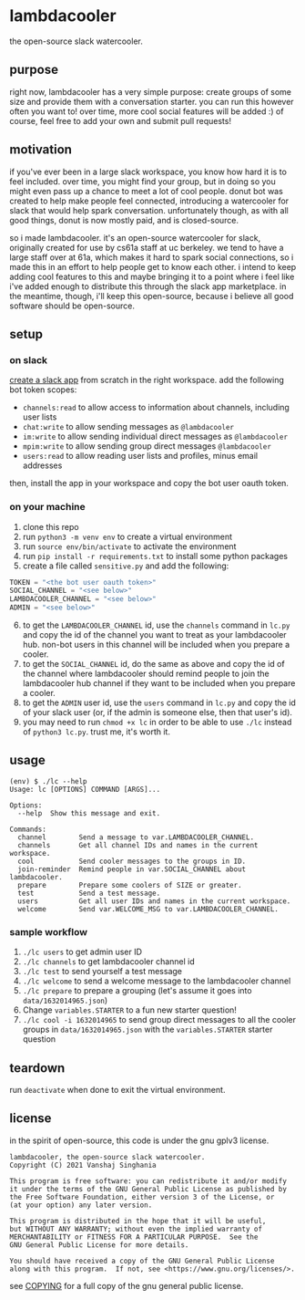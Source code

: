 # lambdacooler

the open-source slack watercooler.

## purpose

right now, lambdacooler has a very simple purpose: create groups of some size
and provide them with a conversation starter. you can run this however often you
want to! over time, more cool social features will be added :) of course, feel
free to add your own and submit pull requests!

## motivation

if you've ever been in a large slack workspace, you know how hard it is to feel
included. over time, you might find your group, but in doing so you might even
pass up a chance to meet a lot of cool people. donut bot was created to help
make people feel connected, introducing a watercooler for slack that would help
spark conversation. unfortunately though, as with all good things, donut is now
mostly paid, and is closed-source.

so i made lambdacooler. it's an open-source watercooler for slack, originally
created for use by cs61a staff at uc berkeley. we tend to have a large staff
over at 61a, which makes it hard to spark social connections, so i made this in
an effort to help people get to know each other. i intend to keep adding cool
features to this and maybe bringing it to a point where i feel like i've added
enough to distribute this through the slack app marketplace. in the meantime,
though, i'll keep this open-source, because i believe all good software should
be open-source.

## setup

### on slack

[create a slack app](https://api.slack.com/apps) from scratch in the right
workspace. add the following bot token scopes:

- `channels:read` to allow access to information about channels, including user
  lists
- `chat:write` to allow sending messages as `@lambdacooler`
- `im:write` to allow sending individual direct messages as `@lambdacooler`
- `mpim:write` to allow sending group direct messages `@lambdacooler`
- `users:read` to allow reading user lists and profiles, minus email addresses

then, install the app in your workspace and copy the bot user oauth token.

### on your machine

1. clone this repo
2. run `python3 -m venv env` to create a virtual environment
3. run `source env/bin/activate` to activate the environment
4. run `pip install -r requirements.txt` to install some python packages
5. create a file called `sensitive.py` and add the following:

```python
TOKEN = "<the bot user oauth token>"
SOCIAL_CHANNEL = "<see below>"
LAMBDACOOLER_CHANNEL = "<see below>"
ADMIN = "<see below>"
```

6. to get the `LAMBDACOOLER_CHANNEL` id, use the `channels` command in `lc.py`
   and copy the id of the channel you want to treat as your lambdacooler hub.
   non-bot users in this channel will be included when you prepare a cooler.
8. to get the `SOCIAL_CHANNEL` id, do the same as above and copy the id of the
   channel where lambdacooler should remind people to join the lambdacooler hub
   channel if they want to be included when you prepare a cooler.
10. to get the `ADMIN` user id, use the `users` command in `lc.py` and copy the
    id of your slack user (or, if the admin is someone else, then that user's
    id).
12. you may need to run `chmod +x lc` in order to be able to use `./lc` instead
    of `python3 lc.py`. trust me, it's worth it.

## usage

```
(env) $ ./lc --help
Usage: lc [OPTIONS] COMMAND [ARGS]...

Options:
  --help  Show this message and exit.

Commands:
  channel        Send a message to var.LAMBDACOOLER_CHANNEL.
  channels       Get all channel IDs and names in the current workspace.
  cool           Send cooler messages to the groups in ID.
  join-reminder  Remind people in var.SOCIAL_CHANNEL about lambdacooler.
  prepare        Prepare some coolers of SIZE or greater.
  test           Send a test message.
  users          Get all user IDs and names in the current workspace.
  welcome        Send var.WELCOME_MSG to var.LAMBDACOOLER_CHANNEL.
```

### sample workflow

1. `./lc users` to get admin user ID
2. `./lc channels` to get lambdacooler channel id
3. `./lc test` to send yourself a test message
4. `./lc welcome` to send a welcome message to the lambdacooler channel
5. `./lc prepare` to prepare a grouping (let's assume it goes into
   `data/1632014965.json`)
7. Change `variables.STARTER` to a fun new starter question!
8. `./lc cool -i 1632014965` to send group direct messages to all the cooler
   groups in `data/1632014965.json` with the `variables.STARTER` starter
   question

## teardown

run `deactivate` when done to exit the virtual environment.

## license

in the spirit of open-source, this code is under the gnu gplv3 license.

```
lambdacooler, the open-source slack watercooler.
Copyright (C) 2021 Vanshaj Singhania

This program is free software: you can redistribute it and/or modify
it under the terms of the GNU General Public License as published by
the Free Software Foundation, either version 3 of the License, or
(at your option) any later version.

This program is distributed in the hope that it will be useful,
but WITHOUT ANY WARRANTY; without even the implied warranty of
MERCHANTABILITY or FITNESS FOR A PARTICULAR PURPOSE.  See the
GNU General Public License for more details.

You should have received a copy of the GNU General Public License
along with this program.  If not, see <https://www.gnu.org/licenses/>.
```

see [COPYING](./COPYING) for a full copy of the gnu general public license.
